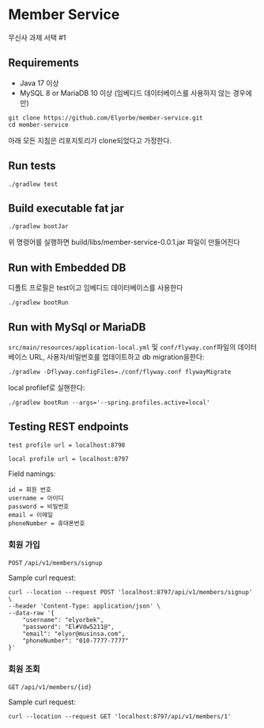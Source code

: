 # Member Service

무신사 과제 서택 #1

## Requirements
- Java 17 이상
- MySQL 8 or MariaDB 10 이상 (임베디드 데이터베이스를 사용하지 않는 경우에만)

```shell
git clone https://github.com/Elyorbe/member-service.git
cd member-service
```
아래 모든 지침은 리포지토리가 clone되었다고 가정한다.

## Run tests

```shell
./gradlew test
```

## Build executable fat jar
```shell
./gradlew bootJar
```
위 명령어를 실행하면 build/libs/member-service-0.0.1.jar 파일이 만들어진다

## Run with Embedded DB
디폴트 프로필은 test이고 임베디드 데이터베이스를 사용한다

```shell
./gradlew bootRun
```

## Run with MySql or MariaDB

`src/main/resources/application-local.yml`  및 `conf/flyway.conf`파일의 데이터베이스 URL, 사용자/비밀번호를 업데이트하고 db migration을한다:
```shell
./gradlew -Dflyway.configFiles=./conf/flyway.conf flywayMigrate
```
local profilef로 실핸한다:
```shell
./gradlew bootRun --args='--spring.profiles.active=local'
```

## Testing REST endpoints
`test profile url = localhost:8798`

`local profile url = localhost:8797`

Field namings:

```
id = 회원 번호
username = 아이디
password = 비밀번호
email = 이메일
phoneNumber = 휴대폰번호
```

### 회원 가입

`POST` `/api/v1/members/signup`

Sample curl request:
```shell
curl --location --request POST 'localhost:8797/api/v1/members/signup' \
--header 'Content-Type: application/json' \
--data-raw '{
    "username": "elyorbek",
    "password": "El#Vdw5211@",
    "email": "elyor@musinsa.com",
    "phoneNumber": "010-7777-7777"
}'
```

### 회원 조회

`GET` `/api/v1/members/{id}`

Sample curl request:
```shell
curl --location --request GET 'localhost:8797/api/v1/members/1'
```
